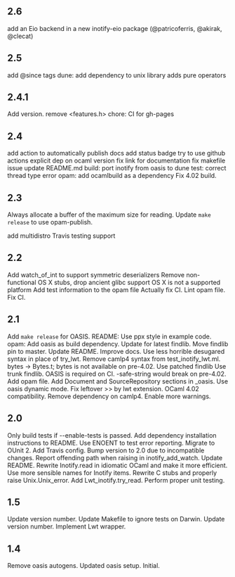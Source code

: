 
## 2.6

add an Eio backend in a new inotify-eio package (@patricoferris, @akirak, @clecat)

## 2.5

add @since tags
dune: add dependency to unix library
adds pure operators

## 2.4.1

Add version.
remove <features.h>
chore: CI for gh-pages

## 2.4

add action to automatically publish docs
add status badge
try to use github actions
explicit dep on ocaml version
fix link for documentation
fix makefile issue
update README.md
build: port inotify from oasis to dune
test: correct thread type error
opam: add ocamlbuild as a dependency
Fix 4.02 build.

## 2.3

Always allocate a buffer of the maximum size for reading.
Update `make release` to use opam-publish.

add multidistro Travis testing support

## 2.2

Add watch_of_int to support symmetric deserializers
Remove non-functional OS X stubs, drop ancient glibc support
OS X is not a supported platform
Add test information to the opam file
Actually fix CI.
Lint opam file.
Fix CI.

## 2.1

Add `make release` for OASIS.
README: Use ppx style in example code.
opam: Add oasis as build dependency.
Update for latest findlib.
Move findlib pin to master.
Update README.
Improve docs.
Use less horrible desugared syntax in place of try_lwt.
Remove camlp4 syntax from test_inotify_lwt.ml.
bytes → Bytes.t; bytes is not available on pre-4.02.
Use patched findlib
Use trunk findlib.
OASIS is required on CI.
-safe-string would break on pre-4.02.
Add opam file.
Add Document and SourceRepository sections in _oasis.
Use oasis dynamic mode.
Fix leftover >> by lwt extension.
OCaml 4.02 compatibility.
Remove dependency on camlp4.
Enable more warnings.

## 2.0

Only build tests if --enable-tests is passed.
Add dependency installation instructions to README.
Use ENOENT to test error reporting.
Migrate to OUnit 2.
Add Travis config.
Bump version to 2.0 due to incompatible changes.
Report offending path when raising in inotify_add_watch.
Update README.
Rewrite Inotify.read in idiomatic OCaml and make it more efficient.
Use more sensible names for Inotify items.
Rewrite C stubs and properly raise Unix.Unix_error.
Add Lwt_inotify.try_read.
Perform proper unit testing.

## 1.5

Update version number.
Update Makefile to ignore tests on Darwin.
Update version number.
Implement Lwt wrapper.

## 1.4

Remove oasis autogens.
Updated oasis setup.
Initial.
